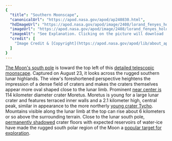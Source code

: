 ```yaml
---
{
  "title": "Southern Moonscape",
  "canonicalUrl": "https://apod.nasa.gov/apod/ap240830.html",
  "hdImageUrl": "https://apod.nasa.gov/apod/image/2408/lorand_fenyes_hold_0016_Moretus_hegyvidek.jpg",
  "imageUrl": "https://apod.nasa.gov/apod/image/2408/lorand_fenyes_hold_0016_Moretus_hegyvidek1024c.jpg",
  "imageAlt": "See Explanation. Clicking on the picture will download  the highest resolution version available.",
  "credit": [
    "Image Credit & [Copyright](https://apod.nasa.gov/apod/lib/about_apod.html#srapply): [Lorand Fenyes](https://fenyeslorand.hu/en/)"
  ]
}
---
```


[The Moon's south pole](http://lroc.sese.asu.edu/posts/237) is toward the top left of this [detailed telescopic moonscape](https://fenyeslorand.hu/naprendszerunk/). Captured on August 23, it looks across the rugged southern lunar highlands. The view's foreshortened perspective heightens the impression of a dense field of craters and makes the craters themselves appear more oval shaped close to the lunar limb. Prominent [near center is](https://apod.nasa.gov/apod/image/2408/lorand_fenyes_hold_0016_south_pole.jpg) 114 kilometer diameter crater Moretus. Moretus is young for a large lunar crater and features terraced inner walls and a 2.1 kilometer high, central peak, similar in appearance to the more northerly [young crater Tycho](https://apod.nasa.gov/apod/ap210805.html). Mountains visible along the lunar limb at the top can rise about 6 kilometers or so above the surrounding terrain. Close to the lunar south pole, [permanently shadowed](https://apod.nasa.gov/apod/ap230505.html) crater floors with expected reservoirs of water-ice have made the rugged south polar region of the Moon a [popular target for exploration](https://www.nasa.gov/news-release/nasa-identifies-candidate-regions-for-landing-next-americans-on-moon/).
